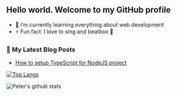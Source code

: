 ## Hello world. Welcome to my GitHub profile

- 🌱 I’m currently learning everything about web development
- ⚡ Fun fact: I love to sing and beatbox 🎤


### 📝 My Latest Blog Posts
<!-- BLOG-POST-LIST:START -->
- [How to setup TypeScript for NodeJS project](https://dev.to/peterphan1996/how-to-setup-typescript-for-nodejs-project-3fnf)
<!-- BLOG-POST-LIST:END -->
<!--
**peterphan1996/peterphan1996** is a ✨ _special_ ✨ repository because its `README.md` (this file) appears on your GitHub profile.

Here are some ideas to get you started:

- 🔭 I’m currently working on ...

- 👯 I’m looking to collaborate on ...
- 🤔 I’m looking for help with ...
- 💬 Ask me about ...
- 📫 How to reach me: ...
- 😄 Pronouns: ...

-->
[![Top Langs](https://github-readme-stats.vercel.app/api/top-langs/?username=peterphan1996&layout=compact)](https://github.com/anuraghazra/github-readme-stats)

![Peter's github stats](https://github-readme-stats.vercel.app/api?username=peterphan1996&show_icons=true&count_private=true)
